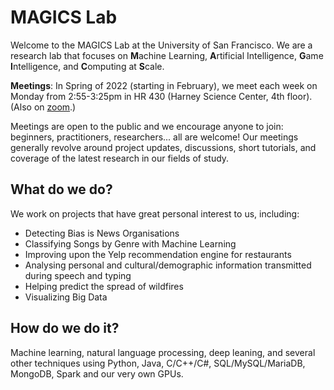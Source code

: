 # MAGICS Lab

Welcome to the MAGICS Lab at the University of San Francisco. We are a research lab that focuses on **M**achine Learning, **A**rtificial Intelligence, **G**ame **I**ntelligence, and **C**omputing at **S**cale.

**Meetings**: In Spring of 2022 (starting in February), we meet each week on Monday from 2:55-3:25pm in HR 430 (Harney Science Center, 4th floor). (Also on [zoom](https://usfca.zoom.us/j/81475607502).) 

Meetings are open to the public and we encourage anyone to join: beginners, practitioners, researchers... all are welcome! Our meetings generally revolve around project updates, discussions, short tutorials, and coverage of the latest research in our fields of study.

## What do we do?
We work on projects that have great personal interest to us, including:
* Detecting Bias is News Organisations
* Classifying Songs by Genre with Machine Learning
* Improving upon the Yelp recommendation engine for restaurants
* Analysing personal and cultural/demographic information transmitted during speech and typing
* Helping predict the spread of wildfires
* Visualizing Big Data

## How do we do it?
Machine learning, natural language processing, deep leaning, and several other techniques using Python, Java, C/C++/C#, SQL/MySQL/MariaDB, MongoDB, Spark and our very own GPUs.
